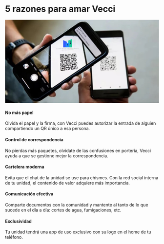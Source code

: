 <meta name="date" content="2021-12-16" />
<meta name="author" content="Camilo Ortegón" />
<meta name="pp" content="https://avatars.githubusercontent.com/u/6712411?v=4" />
<meta name="language" content="es" />
<meta name="topic" content="Lifestyle" />

# 5 razones para amar Vecci

![70;;c](/assets/images/blog/scan_qr.jpg)

#### No más papel

Olvida el papel y la firma, con Vecci puedes autorizar la entrada de alguien compartiendo un QR único a esa persona.

#### Control de correspondencia

No pierdas más paquetes, olvídate de las confusiones en portería, Vecci ayuda a que se gestione mejor la correspondencia.

#### Cartelera moderna

Evita que el chat de la unidad se use para chismes. Con la red social interna de tu unidad, el contenido de valor adquiere más importancia.

#### Comunicación efectiva

Comparte documentos con la comunidad y mantente al tanto de lo que sucede en el día a día: cortes de agua, fumigaciones, etc.

#### Exclusividad

Tu unidad tendrá una app de uso exclusivo con su logo en el home de tu teléfono.
